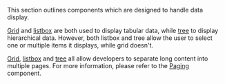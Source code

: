 This section outlines components which are designed to handle data
display.

[Grid](ZK_Component_Reference/Data/Grid) and
[listbox](ZK_Component_Reference/Data/Listbox) are both used
to display tabular data, while
[tree](ZK_Component_Reference/Data/Tree) to display
hierarchical data. However, both listbox and tree allow the user to
select one or multiple items it displays, while grid doesn't.

[Grid](ZK_Component_Reference/Data/Grid),
[listbox](ZK_Component_Reference/Data/Listbox) and
[tree](ZK_Component_Reference/Data/Tree) all allow developers
to separate long content into multiple pages. For more information,
please refer to the
[Paging](ZK_Component_Reference/Supplementary/Paging)
component.
